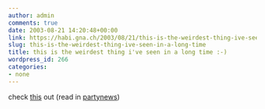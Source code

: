 ```yaml
---
author: admin
comments: true
date: 2003-08-21 14:20:48+00:00
link: https://habi.gna.ch/2003/08/21/this-is-the-weirdest-thing-ive-seen-in-a-long-time/
slug: this-is-the-weirdest-thing-ive-seen-in-a-long-time
title: this is the weirdest thing i've seen in a long time :-)
wordpress_id: 266
categories:
- none
---
```


check [this](http://www.btinternet.com/~joanna.mg/gall2dm.html) out (read in [partynews](http://www.partynews.ch/))
